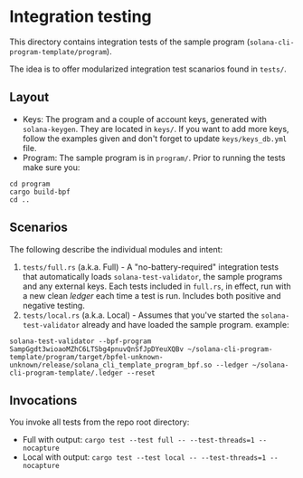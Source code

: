 # Integration testing

This directory contains integration tests of the sample program (`solana-cli-program-template/program`).

The idea is to offer modularized integration test scanarios found in `tests/`.

## Layout
* Keys: The program and a couple of account keys, generated with `solana-keygen`. They are located in `keys/`.
If you want to add more keys, follow the examples given and don't forget to update `keys/keys_db.yml` file.
* Program: The sample program is in `program/`. Prior to running the tests make sure you:
```
cd program
cargo build-bpf
cd ..
```
## Scenarios
The following describe the individual modules and intent:
1. `tests/full.rs` (a.k.a. Full) - A "no-battery-required" integration tests that automatically loads `solana-test-validator`, the sample programs and any external keys. Each tests included in `full.rs`, in effect, run with a new clean *ledger* each time a test is run. Includes both positive and negative testing.
2. `tests/local.rs` (a.k.a. Local) - Assumes that you've started the `solana-test-validator` already and have loaded the sample program.
example:
```
solana-test-validator --bpf-program SampGgdt3wioaoMZhC6LTSbg4pnuvQnSfJpDYeuXQBv ~/solana-cli-program-template/program/target/bpfel-unknown-unknown/release/solana_cli_template_program_bpf.so --ledger ~/solana-cli-program-template/.ledger --reset
```

## Invocations
You invoke all tests from the repo root directory:
* Full with output: `cargo test --test full -- --test-threads=1 --nocapture`
* Local with output: `cargo test --test local -- --test-threads=1 --nocapture`
